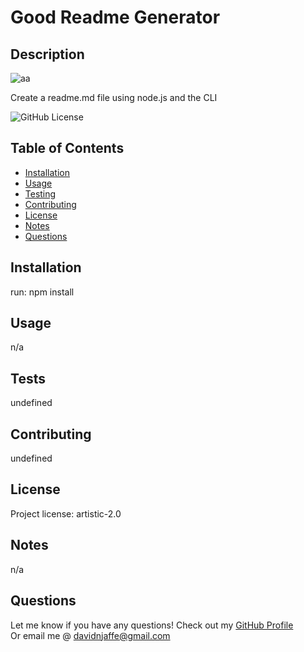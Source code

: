 # Good Readme Generator

## Description 

![aa](/blob/master/images/README%20Generator.gif)

Create a readme.md file using node.js and the CLI
                
![GitHub License](https://img.shields.io/badge/license-artistic-2.0-green.svg)

## Table of Contents
                                           
* [Installation](#installation)
* [Usage](#usage)
* [Testing](#tests)
* [Contributing](#contributing)
* [License](#license)
* [Notes](#notes)
* [Questions](#questions)
                    
## Installation
                      
run: npm install
                     
## Usage 
                      
n/a

## Tests
                      
undefined

## Contributing
                      
undefined
                    
## License
                      
Project license: artistic-2.0

## Notes

n/a
                                                        
## Questions
Let me know if you have any questions! Check out my [GitHub Profile](https://github.com/davidnjaffe)                 
Or email me @ <davidnjaffe@gmail.com>
                      
